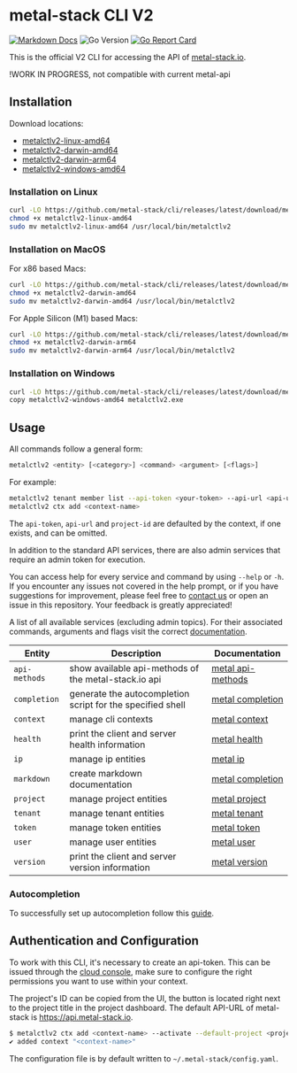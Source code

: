 # metal-stack CLI V2

[![Markdown Docs](https://img.shields.io/badge/markdown-docs-blue?link=https%3A%2F%2Fgithub.com%2Fmetal-stack%2Fcli%2Fdocs)](./docs/metalctlv2.md)
![Go Version](https://img.shields.io/github/go-mod/go-version/metal-stack/cli)
[![Go Report Card](https://goreportcard.com/badge/github.com/metal-stack/cli)](https://goreportcard.com/report/github.com/metal-stack/cli)

This is the official V2 CLI for accessing the API of [metal-stack.io](https://metal-stack.io).

!WORK IN PROGRESS, not compatible with current metal-api

## Installation

Download locations:

- [metalctlv2-linux-amd64](https://github.com/metal-stack/cli/releases/latest/download/metalctlv2-linux-amd64)
- [metalctlv2-darwin-amd64](https://github.com/metal-stack/cli/releases/latest/download/metalctlv2-darwin-amd64)
- [metalctlv2-darwin-arm64](https://github.com/metal-stack/cli/releases/latest/download/metalctlv2-darwin-arm64)
- [metalctlv2-windows-amd64](https://github.com/metal-stack/cli/releases/latest/download/metalctlv2-windows-amd64)

### Installation on Linux

```bash
curl -LO https://github.com/metal-stack/cli/releases/latest/download/metalctlv2-linux-amd64
chmod +x metalctlv2-linux-amd64
sudo mv metalctlv2-linux-amd64 /usr/local/bin/metalctlv2
```

### Installation on MacOS

For x86 based Macs:

```bash
curl -LO https://github.com/metal-stack/cli/releases/latest/download/metalctlv2-darwin-amd64
chmod +x metalctlv2-darwin-amd64
sudo mv metalctlv2-darwin-amd64 /usr/local/bin/metalctlv2
```

For Apple Silicon (M1) based Macs:

```bash
curl -LO https://github.com/metal-stack/cli/releases/latest/download/metalctlv2-darwin-arm64
chmod +x metalctlv2-darwin-arm64
sudo mv metalctlv2-darwin-arm64 /usr/local/bin/metalctlv2
```

### Installation on Windows

```bash
curl -LO https://github.com/metal-stack/cli/releases/latest/download/metalctlv2-windows-amd64
copy metalctlv2-windows-amd64 metalctlv2.exe
```

## Usage

All commands follow a general form:

```bash
metalctlv2 <entity> [<category>] <command> <argument> [<flags>]
```

For example:

```bash
metalctlv2 tenant member list --api-token <your-token> --api-url <api-url>
metalctlv2 ctx add <context-name>
```

The `api-token`, `api-url` and `project-id` are defaulted by the context, if one exists, and can be omitted.

In addition to the standard API services, there are also admin services that require an admin token for execution.

You can access help for every service and command by using `--help` or `-h`. If you encounter any issues not covered in the help prompt, or if you have suggestions for improvement, please feel free to [contact us](mailto:support@metal-stack.io) or open an issue in this repository. Your feedback is greatly appreciated!

A list of all available services (excluding admin topics). For their associated commands, arguments and flags visit the correct [documentation](./docs/metal.md).

| Entity        | Description                                                | Documentation                                    |
| ------------- | ---------------------------------------------------------- | ------------------------------------------------ |
| `api-methods` | show available api-methods of the metal-stack.io api     | [metal api-methods](./docs/metal_api-methods.md) |
| `completion`  | generate the autocompletion script for the specified shell | [metal completion](./docs/metal_completion.md)   |
| `context`     | manage cli contexts                                        | [metal context](./docs/metal_context.md)         |
| `health`      | print the client and server health information             | [metal health](./docs/metal_health.md)           |
| `ip`          | manage ip entities                                         | [metal ip](./docs/metal_ip.md)                   |
| `markdown`    | create markdown documentation                              | [metal completion](./docs/metal_completion.md)   |
| `project`     | manage project entities                                    | [metal project](./docs/metal_project.md)         |
| `tenant`      | manage tenant entities                                     | [metal tenant](./docs/metal_tenant.md)           |
| `token`       | manage token entities                                      | [metal token](./docs/metal_token.md)             |
| `user`        | manage user entities                                       | [metal user](./docs/metal_user.md)               |
| `version`     | print the client and server version information            | [metal version](./docs/metal_version.md)         |

### Autocompletion

To successfully set up autocompletion follow this [guide](./docs/metal_completion.md).

## Authentication and Configuration

To work with this CLI, it's necessary to create an api-token. This can be issued through the [cloud console](https://console.metal-stack.io/token), make sure to configure the right permissions you want to use within your context.

The project's ID can be copied from the UI, the button is located right next to the project title in the project dashboard. The default API-URL of metal-stack is https://api.metal-stack.io.

```bash
$ metalctlv2 ctx add <context-name> --activate --default-project <project-uuid> --api-token <your-token>
✔ added context "<context-name>"
```

The configuration file is by default written to `~/.metal-stack/config.yaml`.
